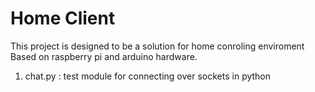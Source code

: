 # Home Client

This project is designed to be a solution for home conroling enviroment
Based on raspberry pi and arduino hardware.

1) chat.py : test module for connecting over sockets in python
